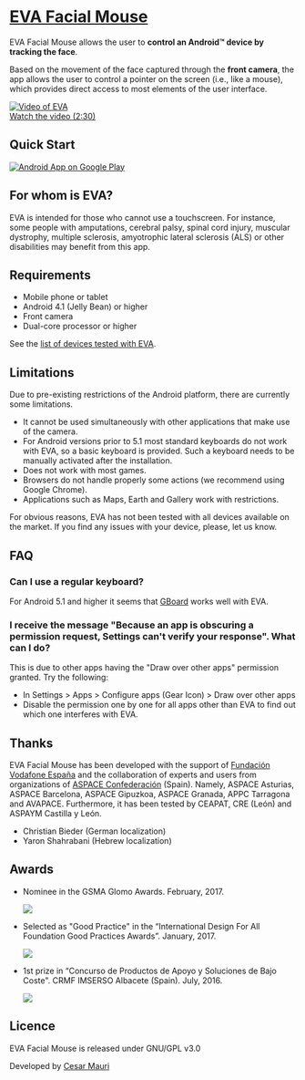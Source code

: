 # [EVA Facial Mouse](https://play.google.com/store/apps/details?id=com.crea_si.eviacam.service)

EVA Facial Mouse allows the user to **control an Android&trade; device by tracking the face**.

Based on the movement of the face captured through the **front camera**, the app allows the user to control a pointer on the screen (i.e., like a mouse), which provides direct access to most elements of the user interface.

[![Video of EVA](https://raw.githubusercontent.com/cmauri/eva_facial_mouse/develop/images/video.gif)](https://www.youtube.com/watch?v=ED4EgNoB8hs)<br>
[Watch the video (2:30)](https://www.youtube.com/watch?v=ED4EgNoB8hs)

## Quick Start
[![Android App on Google Play](https://raw.githubusercontent.com/cmauri/eva_facial_mouse/develop/images/google-play-badge.png)](https://play.google.com/store/apps/details?id=com.crea_si.eviacam.service)

## For whom is EVA?

EVA is intended for those who cannot use a touchscreen. For instance, some people with amputations, cerebral palsy, spinal cord injury, muscular dystrophy, multiple sclerosis, amyotrophic lateral sclerosis (ALS) or other disabilities may benefit from this app.

## Requirements

* Mobile phone or tablet
* Android 4.1 (Jelly Bean) or higher
* Front camera
* Dual-core processor or higher

See the [list of devices tested with EVA](https://docs.google.com/spreadsheets/d/1gxuIKbw92d9USPT_SvM0iCdWjtnVcx7owJAgwM6Za6w/).

## Limitations

Due to pre-existing restrictions of the Android platform, there are currently some limitations.

* It cannot be used simultaneously with other applications that make use of the camera.
* For Android versions prior to 5.1 most standard keyboards do not work with EVA, so a basic keyboard is provided. Such a keyboard needs to be manually activated after the installation.
* Does not work with most games. 
* Browsers do not handle properly some actions (we recommend using Google Chrome).
* Applications such as Maps, Earth and Gallery work with restrictions.

For obvious reasons, EVA has not been tested with all devices available on the market. If you find any issues with your device, please, let us know.

## FAQ
### Can I use a regular keyboard?
For Android 5.1 and higher it seems that [GBoard](https://play.google.com/store/apps/details?id=com.google.android.inputmethod.latin) works well with EVA.

### I receive the message "Because an app is obscuring a permission request, Settings can't verify your response". What can I do?
This is due to other apps having the "Draw over other apps" permission granted. Try the following:
- In Settings > Apps > Configure apps (Gear Icon) > Draw over other apps
- Disable the permission one by one for all apps other than EVA to find out which one interferes with EVA.

## Thanks

EVA Facial Mouse has been developed with the support of [Fundación Vodafone España](http://www.fundacionvodafone.es) and the collaboration of experts and users from organizations of [ASPACE Confederación](http://www.aspace.org) (Spain). Namely, ASPACE Asturias, ASPACE Barcelona, ASPACE Gipuzkoa, ASPACE Granada, APPC Tarragona and AVAPACE. Furthermore, it has been tested by CEAPAT, CRE (León) and ASPAYM Castilla y León.

* Christian Bieder (German localization)
* Yaron Shahrabani (Hebrew localization)

## Awards
- Nominee in the GSMA Glomo Awards. February, 2017.

  ![](https://raw.githubusercontent.com/cmauri/eva_facial_mouse/develop/images/glomo_awards_nominee.png)
- Selected as "Good Practice" in the “International Design For All Foundation Good Practices Awards”. January, 2017.

  ![](https://raw.githubusercontent.com/cmauri/eva_facial_mouse/develop/images/deisng4all.png)

- 1st prize in “Concurso de Productos de Apoyo y Soluciones de Bajo Coste". CRMF IMSERSO Albacete (Spain). July, 2016.

  ![](https://raw.githubusercontent.com/cmauri/eva_facial_mouse/develop/images/bajo_coste.png)

## Licence

EVA Facial Mouse is released under GNU/GPL v3.0

Developed by [Cesar Mauri](mailto:cesar@crea-si.com)
